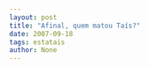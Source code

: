 ```yaml
---
layout: post
title: "Afinal, quem matou Taís?"
date: 2007-09-18
tags: estatais
author: None
---
```

 